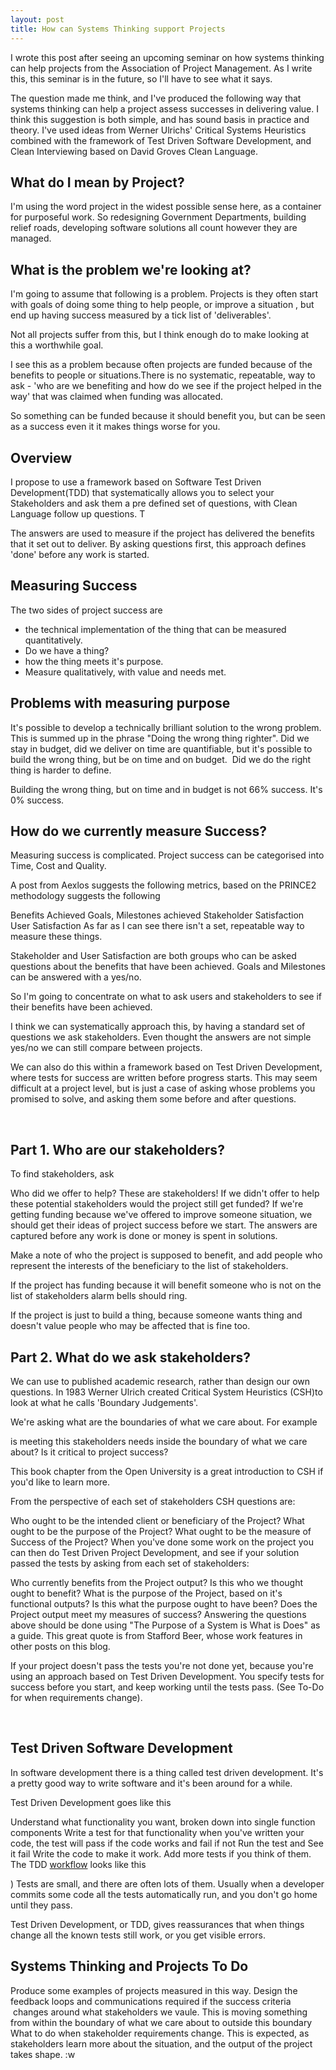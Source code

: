 ```yaml
---
layout: post
title: How can Systems Thinking support Projects
---
```


I wrote this post after seeing an upcoming seminar on how systems thinking can help projects from the Association of Project Management. As I write this, this seminar is in the future, so I'll have to see what it says.

The question made me think, and I've produced the following way that systems thinking can help a project assess successes in delivering value. I think this suggestion is both simple, and has sound basis in practice and theory. I've used ideas from Werner Ulrichs' Critical Systems Heuristics combined with the framework of Test Driven Software Development, and Clean Interviewing based on David Groves Clean Language.

## What do I mean by Project?

I'm using the word project in the widest possible sense here, as a container for purposeful work. So redesigning Government Departments, building relief roads, developing software solutions all count however they are managed.

## What is the problem we're looking at?

I'm going to assume that following is a problem. Projects is they often start with goals of doing some thing to help people, or improve a situation , but end up having success measured by a tick list of 'deliverables'.

Not all projects suffer from this, but I think enough do to make looking at this a worthwhile goal.

I see this as a problem because often projects are funded because of the benefits to people or situations.There is no systematic, repeatable, way to ask - 'who are we benefiting and how do we see if the project helped in the way' that was claimed when funding was allocated.

So something can be funded because it should benefit you, but can be seen as a success even it it makes things worse for you.

## Overview

I propose to use a framework based on Software Test Driven Development(TDD) that systematically allows you to select your Stakeholders and ask them a pre defined set of questions, with Clean Language follow up questions. T

The answers are used to measure if the project has delivered the benefits that it set out to deliver. By asking questions first, this approach defines 'done' before any work is started.

## Measuring Success

The two sides of project success are

* the technical implementation of the thing that can be measured quantitatively.
* Do we have a thing?
* how the thing meets it's purpose.
* Measure qualitatively, with value and needs met.


## Problems with measuring purpose

It's possible to develop a technically brilliant solution to the wrong problem. This is summed up in the phrase "Doing the wrong thing righter". Did we stay in budget, did we deliver on time are quantifiable, but it's possible to build the wrong thing, but be on time and on budget.  Did we do the right thing is harder to define.

Building the wrong thing, but on time and in budget is not 66% success. It's 0% success.

## How do we currently measure Success?

Measuring success is complicated. Project success can be categorised into Time, Cost and Quality.

A post from Aexlos suggests the following metrics, based on the PRINCE2 methodology suggests the following

Benefits Achieved
Goals, Milestones achieved
Stakeholder Satisfaction
User Satisfaction
As far as I can see there isn't a set, repeatable way to measure these things.

Stakeholder and User Satisfaction are both groups who can be asked questions about the benefits that have been achieved. Goals and Milestones can be answered with a yes/no.

So I'm going to concentrate on what to ask users and stakeholders to see if their benefits have been achieved.

I think we can systematically approach this, by having a standard set of questions we ask stakeholders. Even thought the answers are not simple yes/no we can still compare between projects.

We can also do this within a framework based on Test Driven Development, where tests for success are written before progress starts. This may seem difficult at a project level, but is just a case of asking whose problems you promised to solve, and asking them some before and after questions.

 

## Part 1. Who are our stakeholders?

To find stakeholders, ask

Who did we offer to help?
These are stakeholders!
If we didn't offer to help these potential stakeholders would the project still get funded?
If we're getting funding because we've offered to improve someone situation, we should get their ideas of project success before we start.
The answers are captured before any work is done or money is spent in solutions.

Make a note of who the project is supposed to benefit, and add people who represent the interests of the beneficiary to the list of stakeholders.

If the project has funding because it will benefit someone who is not on the list of stakeholders alarm bells should ring.

If the project is just to build a thing, because someone wants thing and doesn't value people who may be affected that is fine too.

## Part 2. What do we ask stakeholders?

We can use to published academic research, rather than design our own questions. In 1983 Werner Ulrich created Critical System Heuristics (CSH)to look at what he calls 'Boundary Judgements'.

We're asking what are the boundaries of what we care about. For example

is meeting this stakeholders needs inside the boundary of what we care about? Is it critical to project success?

This book chapter from the Open University is a great introduction to CSH if you'd like to learn more.

From the perspective of each set of stakeholders CSH questions are: 

Who ought to be the intended client or beneficiary of the Project?
What ought to be the purpose of the Project?
What ought to be the measure of Success of the Project?
When you've done some work on the project you can then do Test Driven Project Development, and see if your solution passed the tests by asking from each set of stakeholders:

Who currently benefits from the Project output? Is this who we thought ought to benefit?
What is the purpose of the Project, based on it's functional outputs? Is this what the purpose ought to have been?
Does the Project output meet my measures of success?
Answering the questions above should be done using "The Purpose of a System is What is Does" as a guide. This great quote is from Stafford Beer, whose work features in other posts on this blog.

If your project doesn't pass the tests you're not done yet, because you're using an approach based on Test Driven Development. You specify tests for success before you start, and keep working until the tests pass. (See To-Do for when requirements change).

 

## Test Driven Software Development

In software development there is a thing called test driven development. It's a pretty good way to write software and it's been around for a while.

Test Driven Development goes like this

Understand what functionality you want, broken down into single function components
Write a test for that functionality
when you've written your code, the test will pass if the code works and fail if not
Run the test and See it fail
Write the code to make it work.
Add more tests if you think of them.
The TDD [workflow](http://www.agiledata.org/essays/tdd.html) looks like this


)
Tests are small, and there are often lots of them. Usually when a developer commits some code all the tests automatically run, and you don't go home until they pass.

Test Driven Development, or TDD, gives reassurances that when things change all the known tests still work, or you get visible errors.

## Systems Thinking and Projects To Do

Produce some examples of projects measured in this way.
Design the feedback loops and communications required if the success criteria  changes around what stakeholders we vaule.
This is moving something from within the boundary of what we care about to outside this boundary
What to do when stakeholder requirements change. This is expected, as stakeholders learn more about the situation, and the output of the project takes shape.
:w
